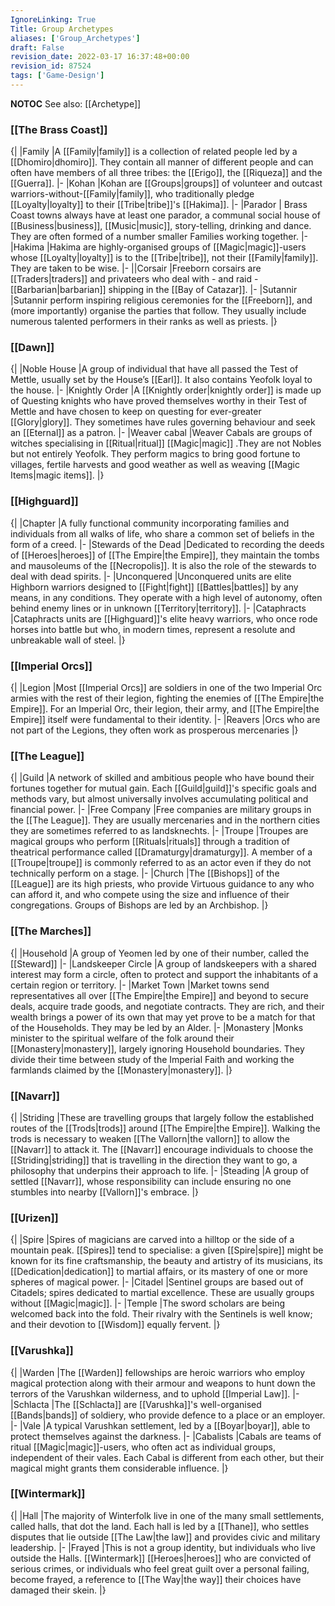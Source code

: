 ```yaml
---
IgnoreLinking: True
Title: Group Archetypes
aliases: ['Group_Archetypes']
draft: False
revision_date: 2022-03-17 16:37:48+00:00
revision_id: 87524
tags: ['Game-Design']
---
```


__NOTOC__
See also: [[Archetype]]
### [[The Brass Coast]]
{|
|Family
|A [[Family|family]] is a collection of related people led by a [[Dhomiro|dhomiro]]. They contain all manner of different people and can often have members of all three tribes: the [[Erigo]], the [[Riqueza]] and the [[Guerra]].
|-
|Kohan
|Kohan are [[Groups|groups]] of volunteer and outcast warriors-without-[[Family|family]], who traditionally pledge [[Loyalty|loyalty]] to their [[Tribe|tribe]]'s [[Hakima]].
|-
|Parador
| Brass Coast towns always have at least one parador, a communal social house of [[Business|business]], [[Music|music]], story-telling, drinking and dance. They are often formed of a number smaller Families working together.
|-
|Hakima
|Hakima are highly-organised groups of [[Magic|magic]]-users whose [[Loyalty|loyalty]] is to the [[Tribe|tribe]], not their [[Family|family]]. They are taken to be wise.
|-
||Corsair
|Freeborn corsairs are [[Traders|traders]] and privateers who deal with - and raid - [[Barbarian|barbarian]] shipping in the [[Bay of Catazar]].
|-
|Sutannir
|Sutannir perform inspiring religious ceremonies for the [[Freeborn]], and (more importantly) organise the parties that follow. They usually include numerous talented performers in their ranks as well as priests.
|}
### [[Dawn]]
{|
|Noble House
|A group of individual that have all passed the Test of Mettle, usually set by the House’s [[Earl]]. It also contains Yeofolk loyal to the house.
|-
|Knightly Order
|A [[Knightly order|knightly order]] is made up of Questing knights who have proved themselves worthy in their Test of Mettle and have chosen to keep on questing for ever-greater [[Glory|glory]]. They sometimes have rules governing behaviour and seek an [[Eternal]] as a patron.
|-
|Weaver cabal
|Weaver Cabals are groups of witches specialising in [[Ritual|ritual]] [[Magic|magic]] .They are not Nobles but not entirely Yeofolk. They perform magics to bring good fortune to villages, fertile harvests and good weather as well as weaving [[Magic Items|magic items]].
|}
### [[Highguard]]
{|
|Chapter
|A fully functional community incorporating families and individuals from all walks of life, who share a common set of beliefs in the form of a creed. 
|-
|Stewards of the Dead
|Dedicated to recording the deeds of [[Heroes|heroes]] of [[The Empire|the Empire]], they maintain the tombs and mausoleums of the [[Necropolis]]. It is also the role of the stewards to deal with dead spirits.
|-
|Unconquered
|Unconquered units are elite Highborn warriors designed to [[Fight|fight]] [[Battles|battles]] by any means, in any conditions. They operate with a high level of autonomy, often behind enemy lines or in unknown [[Territory|territory]].
|-
|Cataphracts
|Cataphracts units are [[Highguard]]'s elite heavy warriors, who once rode horses into battle but who, in modern times, represent a resolute and unbreakable wall of steel.
|}
### [[Imperial Orcs]]
{|
|Legion
|Most [[Imperial Orcs]] are soldiers in one of the two Imperial Orc armies with the rest of their legion, fighting the enemies of [[The Empire|the Empire]]. For an Imperial Orc, their legion, their army, and [[The Empire|the Empire]] itself were fundamental to their identity.
|-
|Reavers
|Orcs who are not part of the Legions, they often work as prosperous mercenaries
|}
### [[The League]]
{|
|Guild
|A network of skilled and ambitious people who have bound their fortunes together for mutual gain. Each [[Guild|guild]]'s specific goals and methods vary, but almost universally involves accumulating political and financial power. 
|-
|Free Company
|Free companies are military groups in the [[The League]]. They are usually mercenaries and in the northern cities they are sometimes referred to as landsknechts.
|-
|Troupe
|Troupes are magical groups who perform [[Rituals|rituals]] through a tradition of theatrical performance called [[Dramaturgy|dramaturgy]]. A member of a [[Troupe|troupe]] is commonly referred to as an actor even if they do not technically perform on a stage.
|-
|Church
|The [[Bishops]] of the [[League]] are its high priests, who provide Virtuous guidance to any who can afford it, and who compete using the size and influence of their congregations. Groups of Bishops are led by an Archbishop.
|}
### [[The Marches]]
{|
|Household
|A group of Yeomen led by one of their number, called the [[Steward]]
|-
|Landskeeper Circle
|A group of landskeepers with a shared interest may form a circle, often to protect and support the inhabitants of a certain region or territory.
|-
|Market Town
|Market towns send representatives all over [[The Empire|the Empire]] and beyond to secure deals, acquire trade goods, and negotiate contracts. They are rich, and their wealth brings a power of its own that may yet prove to be a match for that of the Households. They may be led by an Alder.
|-
|Monastery
|Monks minister to the spiritual welfare of the folk around their [[Monastery|monastery]], largely ignoring Household boundaries. They divide their time between study of the Imperial Faith and working the farmlands claimed by the [[Monastery|monastery]].
|}
### [[Navarr]]
{|
|Striding
|These are travelling groups that largely follow the established routes of the [[Trods|trods]] around [[The Empire|the Empire]]. Walking the trods is necessary to weaken [[The Vallorn|the vallorn]] to allow the [[Navarr]] to attack it. The [[Navarr]] encourage individuals to choose the [[Striding|striding]] that is travelling in the direction they want to go, a philosophy that underpins their approach to life. 
|-
|Steading
|A group of settled [[Navarr]], whose responsibility can include ensuring no one stumbles into nearby [[Vallorn]]'s embrace.
|}
### [[Urizen]]
{|
|Spire
|Spires of magicians are carved into a hilltop or the side of a mountain peak. [[Spires]] tend to specialise: a given [[Spire|spire]] might be known for its fine craftsmanship, the beauty and artistry of its musicians, its [[Dedication|dedication]] to martial affairs, or its mastery of one or more spheres of magical power. 
|-
|Citadel
|Sentinel groups are based out of Citadels; spires dedicated to martial excellence.  These are usually groups without [[Magic|magic]].
|-
|Temple
|The sword scholars are being welcomed back into the fold.  Their rivalry with the Sentinels is well know; and their devotion to [[Wisdom]] equally fervent. 
|}
### [[Varushka]]
{|
|Warden
|The [[Warden]] fellowships are heroic warriors who employ magical protection along with their armour and weapons to hunt down the terrors of the Varushkan wilderness, and to uphold [[Imperial Law]].
|-
|Schlacta
|The [[Schlacta]] are [[Varushka]]'s well-organised [[Bands|bands]] of soldiery, who provide defence to a place or an employer.
|-
|Vale
|A typical Varushkan settlement, led by a [[Boyar|boyar]], able to protect themselves against the darkness.
|-
|Cabalists
|Cabals are teams of ritual [[Magic|magic]]-users, who often act as individual groups, independent of their vales. Each Cabal is different from each other, but their magical might grants them considerable influence.
|}
### [[Wintermark]]
{|
|Hall
|The majority of Winterfolk live in one of the many small settlements, called halls, that dot the land. Each hall is led by a [[Thane]], who settles disputes that lie outside [[The Law|the law]] and provides civic and military leadership. 
|-
|Frayed
|This is not a group identity, but individuals who live outside the Halls. [[Wintermark]] [[Heroes|heroes]] who are convicted of serious crimes, or individuals who feel great guilt over a personal failing, become frayed, a reference to [[The Way|the way]] their choices have damaged their skein. 
|}